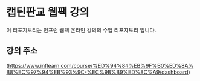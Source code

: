 # 캡틴판교 웹팩 강의

이 리포지토리는 인프런 웹팩 온라인 강의의 수업 리포지토리 입니다.

## 강의 주소

(https://www.inflearn.com/course/%ED%94%84%EB%9F%B0%ED%8A%B8%EC%97%94%EB%93%9C-%EC%9B%B9%ED%8C%A9/dashboard)
